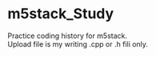 # m5stack_Study
Practice coding history for m5stack.  
Upload file is my writing .cpp or .h fili only.
